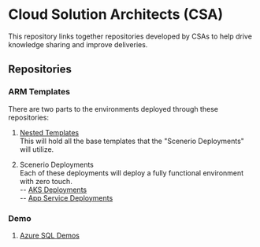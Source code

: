 # Cloud Solution Architects (CSA)
This repository links together repositories developed by CSAs to help drive knowledge sharing and improve deliveries. 

## Repositories

### ARM Templates
There are two parts to the environments deployed through these repositories:

1. [Nested Templates](https://github.com/Microsoft/CSANestedTemplates)  
This will hold all the base templates that the "Scenerio Deployments" will utilize.  

2. Scenerio Deployments  
Each of these deployments will deploy a fully functional environment with zero touch.  
-- [AKS Deployments](https://github.com/microsoft/CSAAKSDeployments)  
-- [App Service Deployments]()  

### Demo  

1. [Azure SQL Demos](https://github.com/microsoft/CSAAzureSQLDemo)  